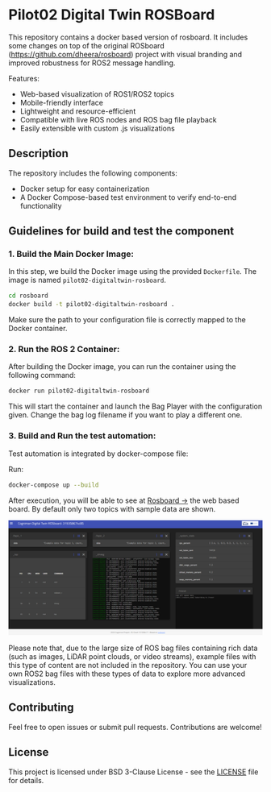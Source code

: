 # Pilot02 Digital Twin ROSBoard

This repository contains a docker based version of rosboard. It includes some changes on top of the original ROSboard (https://github.com/dheera/rosboard) project with visual branding and improved robustness for ROS2 message handling.

Features:
- Web-based visualization of ROS1/ROS2 topics
- Mobile-friendly interface
- Lightweight and resource-efficient
- Compatible with live ROS nodes and ROS bag file playback
- Easily extensible with custom .js visualizations

## Description

The repository includes the following components:
- Docker setup for easy containerization
- A Docker Compose-based test environment to verify end-to-end functionality

## Guidelines for build and test the component 

### 1. **Build the Main Docker Image:**

In this step, we build the Docker image using the provided `Dockerfile`. The image is named `pilot02-digitaltwin-rosboard`.

```bash
cd rosboard
docker build -t pilot02-digitaltwin-rosboard .
```
Make sure the path to your configuration file is correctly mapped to the Docker container.

### 2. **Run the ROS 2 Container:**

After building the Docker image, you can run the container using the following command:

```bash
docker run pilot02-digitaltwin-rosboard
```

This will start the container and launch the Bag Player with the configuration given. Change the bag log filename if you want to play a different one.

### 3. **Build and Run the test automation:**

Test automation is integrated by docker-compose file:

Run: 
```bash
docker-compose up --build
```
After execution, you will be able to see at [Rosboard →](https://localhost:8888) the web based board. By default only two topics with sample data are shown.

![Board Demo](./test/rosboard-test.png)


Please note that, due to the large size of ROS bag files containing rich data (such as images, LiDAR point clouds, or video streams), example files with this type of content are not included in the repository. You can use your own ROS2 bag files with these types of data to explore more advanced visualizations.

## Contributing

Feel free to open issues or submit pull requests. Contributions are welcome!

## License

This project is licensed under BSD 3-Clause License - see the [LICENSE](LICENSE) file for details.